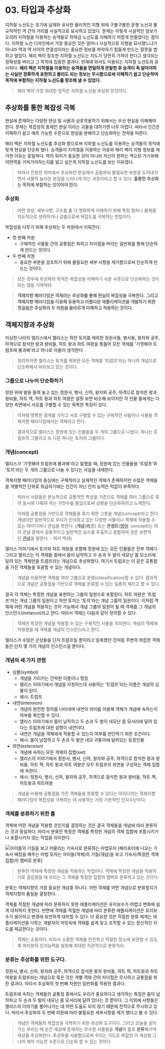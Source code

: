 # 03. 타입과 추상화

지하철 노선도는 초기에 실제와 유사한 물리적인 지형 위에 구불구불한 운행 노선과 불규칙적인 역 간의 거리를 사실적으로 묘사하고 있었다.
문제는 이렇게 사실적인 정보가 오히려 지하철을 이용하는 승객들로 하여금 노선도를 이해하기 어렵게 만들었다는 점이다.
지하철 노선 디자인에서 가장 중요한 것은 얼마나 사실적으로 지형을 묘사했느냐가 아니라 역과 역 사이의 연결성이라는 중요한 정보를 파악하기 힘들게 만드는 잘못을 범하고 말았다.
해리 벡이 창조한 지하철 노선도는 지도가 당연히 가져야 한다고 생각되는 정확성을 버리고 그 목적에 집중한 결과다. 현재에 와서도 이용되는 지하철 노선도와 유사하다.
**헤리 벡은 지하철을 이용하는 승객들을 면밀하게 관찰한 후 승객이 꼭 알아야하는 사실만 정확하게 표현하고 몰라도 되는 정보는 무시함으로써 이해하기 쉽고 단순하며 목적에 부합하는 지하철 노선도를 창조해 낼 수 있었다.**

> 해리 벡의 가장 위대한 업적은 지하철 노선을 추상화 한것이다.
## 추상화를 통한 복잡성 극복
현실에 존재하는 다양한 현상 및 사물과 상호작용하기 위해서는 우선 현실을 이해해야 한다.
문제는 복잡성의 총체인 현실 이라는 괴물을 대하기엔 너무 어렵다.
따라서 인간은 이해하기 쉽고 예측 가능한 수준으로 현실을 분해하고 단순화하는 전략을 따른다.

해리 벡은 지하철 노선도를 추상화 함으로써 지하철 노선도를 이용하는 승객들의 목적에 맞게 현실을 단순화 했다.
승객들이 지하철을 이용하는 이유와 해리 벡이 지형 정보를 제거한 이유는 동일하다.
역의 위치가 중요한 것이 아니라 자신이 원하는 역으로 가기위해 어떤역을 거쳐가야하는지를 알고 싶은게 지하철 노선도를 보는 이유였다.

> 따라서 진정한 의미에서 추상화란 현실에서 출발화되 불필요한 부분을 도려내가면서 사물의 놀라운 본질을 드러나게 하는 과정이라고 할 수 있다.
> **훌륭한 추상화는 목적에 부합하는 것이어야 한다.**

### 추상화
> 어떤 양상, 세부사항, 구조를 좀 더 명확하게 이해하기 위해 특정 절차나 물체를 의도적으로 생략하거나 감춤으로써 복잡도를 극복하는 방법이다.

복잡성을 다루기 위해 추상화는 두 차원에서 이뤄진다.
- 첫 번째 차원
    - 구체적인 사물들 간의 공통점은 취하고 차이점을 버리는 일반화를 통해 단순하게 만드는 것이다.
- 두 번째 차원
    - 중요한 부분을 강조하기 위해 불필요한 세부 사항을 제거함으로써 단순하게 만드는 것이다.
> 모든 경우에 추상화의 목적은 복잡성을 이해하기 쉬운 수준으로 단순화하는 것이라는 점을 기억하라.

> **객체지향 패러다임은 객체라는 추상화를 통해 현실의 복잡성을 극복한다.**
> **그리고 객체지향 패러다임을 이용해 유용하고 아름다운 애플리케이션을 개발하기 위한 첫걸음은 추상화의 두 차원을 올바르게 이해하고 적용하는 것이다.**
## 객체지향과 추상화
이상한 나라의 엘리스에서 엘리스는 하얀 토끼를 제외한 정원사들, 병사들, 왕자와 공주, 하객으로 참석한 왕과 왕비들, 하트 왕과 하트 여왕을 통틀어 모든 객체를 '기껏해야 트럼프에 불과해'라고 하나로 아울러 생각한다.

> 정리하자면 엘리스는 토끼를 제외한 모든 객체를 '트럼프'라는 하나의 개념으로 단순화해서 바라보고 있는 것이다.

### 그룹으로 나누어 단순화하기
정원 위에 발을 들여 놓고 있는 정원사, 병사, 신하, 왕자와 공주, 하객으로 참석한 왕과 왕비들, 하트 잭, 하트 왕과 하트 여왕은 얼핏 보면 비슷해 보이지만 각 인물 들에게는 다양한 측면에서 서로를 구별할 수 있는 독특한 특징이 있다.

> 이처럼 명확한 경계를 가지고 서로 구별할 수 있는 구체적인 사람이나 사물을 객체지향 패러다임에서는 객체라고 한다.

> 결과적으로 엘리스는 정원에 있는 인물들을 두 개의 그룹으로 나눴다.
> 하나는 트럼프의 그룹이고 또 다른 하나는 토끼의 그룹이다.

### 개념(concept)
앨리스가 '기껏해야 트럼프에 불과해'라고 말했을 때,
정원에 있는 인물들을 '트럼프'와 '토끼'라는 두 개의 그룹으로 나눌 수 있다는 사실을 내재한다.

객체지향 패러다임의 중심에는 구체적이고 실제적인 객체가 존재하지만 수많은 객체들을 개별적인 단위로 취급하기에는 인간이 지닌 인지 능력은 턱없이 부족하다.

> 따라서 사람들은 본능적으로 공통적인 특성을 기준으로 객체를 여러 그룹으로 묶어 동시에 다뤄야 하는 가짓수를 줄임으로써 상황을 단순화하려고 노력한다.

> 이처럼 공통점을 기반으로 객체들을 묶기 위한 그릇을 개념(concept)라고 한다.
> 개념이란 일반적으로 우리가 인식하고 있는 다양한 사물이나 객체에 적용할 수 있는 아이디어나 관심을 뜻한다.
> (**개념**(槪念) 또는 **콘셉트**([영어](https://ko.wikipedia.org/wiki/%EC%98%81%EC%96%B4 "영어"): concept)는 여러 관념 중에서 공통적이고 일반적인 요소를 추출하고 종합하여 얻은 보편적인 [관념](https://ko.wikipedia.org/wiki/%EA%B4%80%EB%85%90 "관념")을 말한다. - 위키 백과)

앨리스 이야기에서 토끼와 하트 여왕을 포함해 정원에 있는 모든 인물들은 전부 객체다.
그리고 앨리스는 이 객체들 중에서 몸이 납작하고 두 손과 두 발이 네모난 몸 모소리에 달려 있는 객체만을 트럼프라는 개념으로 추상화했다.
여기서 트럼프는 이 같은 공통점을 가진 객체들을 포괄할 수 있는 개념이다.

> 개념을 이용하면 객체를 여러 그룹으로 분류(classification)할 수 있다.
> 결과적으로 개념은 공통점을 기반으로 객체를 분류할 수 있는 일종의 체라고 할 수 있다.

결국 각 객체는 특정한 개념을 표현하는 그룹의 일원으로 포함된다.
하트 여왕은 '트럼프'라는 개념 그룹의 일원이고 하얀 토끼는 '토끼'라는 개념 그룹의 일원이다.
이처럼 객체에 어떤 개념을 적용하는 것이 가능해서 개념 그룹의 일원이 될 때 객체를 그 개념의 인스턴스(instance)라고 한다.
따라서 객체는 다음과 같이 정의할 수 있다.

> 객체란 특정한 개념을 적용할 수 있는 구체적인 사물을 의미한다.
> 개념이 객체에 적용됐을 때 객체를 개념의 인스턴스라고 한다.

앨리스가 수많은 군상들을 단지 트럼프일 뿐이라고 일축했던 것처럼 주변의 복잡한 객체들은 단지 몇 가지 개념의 인스턴스일 뿐이다.

### 개념의 세 가지 관점
- 심볼(symbol)
    - 개념을 가리키는 간략한 이름이나 명칭
    - 앨리스 이야기에서 개념을 지칭하는데 사용하는 '트럼프'라는 이름은 개념의 심볼이 된다.
    - 예시: 트럼프
- 내연(intension)
    - 개념의 완전한 정의를 나타내며 내연의 의미를 이용해 객체가 개념에 속하는지 여부를 확인할 수 있다.
    - 앨리스 이야기에서 몸이 납작하고 두 손과 두 발이 네모난 몸 모서리에 달려 있다는 트럼프에 대한 설명이 내연이다.
    - 내연은 개념을 객체에게 적용할 수 있는지 여부를 판단하기 위한 조건이다.
    - 예시: 몸이 남잡하고 두 손과 두 발은 네모 귀퉁이에 달려있는 등장인물
- 외연(extension)
    - 개념에 속하는 모든 객체의 집합(set)
    - 앨리스의 이야기에서 정원사, 병사, 신하, 왕자와 공주, 하객으로 참석한 왕과 왕비들, 하트 잭, 하트 왕과 하트 여왕은 모두 트럼프의 외연을 구성하는 객체 집합에 속한다.
    - 예시: 정원사, 병사, 신하, 왕자와 공주, 하객으로 참석한 왕과 왕비들, 하트 잭, 하트왕과 하트여왕

> 개념을 이용해 공통점을 가진 객체들을 분류할 수 있다는 아이디어는 객체지향 패러다임이 복잡성을 극복하는 데 사용하는 가장 기본적인 인지수단이다.

### 객체를 분류하기 위한 틀
객체에 어떤 개념을 적용할 것인지를 결정하는 것은 결국 객체들을 개념에 따라 분류하는 것과 동일하다.
따라서 분류란 특정한 객체를 특정한 개념의 객체 집합에 포함시키거나 포함시키지 않는 작업을 의미한다.

![아이들의 기질을 보고 어울리는 기숙사로 분류하는 마법모자](https://i.namu.wiki/i/ynb9Q-fu9-vXdCuEJyvt-8dQRIVlgvL9n9OJDImwFcFIzCVdnC9mCi7gAu-FS-weyAWjD04U4p9Ig-D89hW3f8zWndAnvFVvqzjl-Op5QgPlLufYwH2tS6svsP3JHcz0_AXgcSL7apWNHB9gJXsdhw.webp)
(해리포터에 나오는 기숙사 배정을 해주는 마법 모자는 아이들(객체)의 기질(개념)을 보고 기숙사(특정한 객체 집합)의 멤버로 분류)

> 분류란 객체에 특정한 개념을 적용하는 작업이다.
> 객체에 특정한 개념을 적용하기로 결심했을 때 우리는 그 객체를 특정한 집합의 멤버로 분류하고 있는 것이다.

분류는 객체지향의 가장 중요한 개념중 하나다.
어떤 객체를 어떤 개념으로 분류할지가 객체지향의 품질을 결정한다.

객체를 적절한 개념에 따라 분류하지 못한 애플리케이션은 유지보수가 어렵고 변화에 쉽게 대처하지 못한다.
반면에  객체를 적절한 개념에 따라 분류한 애플리케이션은 유지보수가 용이하고 변경에 유연하게 대처할 수 있다.
더 중요한 것은 적절한 분류 체계는 애플리케이션을 다루는 개발자의 머릿속에 객체를 쉽게 찾고 조작할 수 있는 정신적인 지도를 제공한다는 것이다.

> 객체는 소중하다.
> 따라서 소중한 객체를 안전하고 적절한 장소에 보관할 수 있도록 여러분의 인지능력을 발휘해 최대한 직관적으로 분류하라.

### 분류는 추상화를 위한 도구다.
정원사, 병사, 신하, 왕자와 공주, 하객으로 참석한 왕과 왕비들, 하트 잭, 하트왕과 하트 여왕을 트럼프라는 개념으로 묶은 것은 개별 객체 간의 차이점은 무시하고 공통점을 취한 결과다.
따라서 추상화의 첫 번째 차원인 일반화를 적용한 결과다.

트럼프에 속하는 객체들의 공통점 중에서도 우리가 중요하다고 생각하는 특징은 몸이 납작하고 두 손과 두 발이 네모난 몸 모서리에 달려 있다는 것 뿐이다.
그 이외에 사항들은 앨리스의 이야기를 풀어나가는 데 어떤 도움도 되지 않기 때문에 전적으로 무시하고 있다.
따라서 추상화의 두 번째 차원에 따라 불필요한 세부사항을 제거 했다고 볼 수 있다.

> 개념은 객체들의 복잡성을 극복하기 위한 추상화 도구이다.
> 그리고 오늘을 살아가는 우리는 매 순간 세상에 존재하는 무수한 사물들을 **개념**의 틀로 **분류**해가며 세상을 추상화한다.
> 추상화를 사용함으로써 우리는 극도로 복잡한 이 세상을 그나마 제어 가능한 수준으로 단순화 할 수 있는 것이다.
